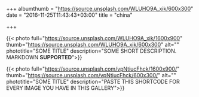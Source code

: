 +++
albumthumb = "https://source.unsplash.com/WLUHO9A_xik/600x300"
date = "2016-11-25T11:43:43+03:00"
title = "china"

+++

{{< photo full="https://source.unsplash.com/WLUHO9A_xik/1600x900" thumb="https://source.unsplash.com/WLUHO9A_xik/600x300" alt="" phototitle="SOME TITLE" description="SOME SHORT DESCRIPTION. MARKDOWN **SUPPORTED**">}}

{{< photo full="https://source.unsplash.com/vpNtiucFhck/1600x900/" thumb="https://source.unsplash.com/vpNtiucFhck/600x300/" alt="" phototitle="SOME TITLE" description="PASTE THIS SHORTCODE FOR EVERY IMAGE YOU HAVE IN THIS GALLERY">}}

